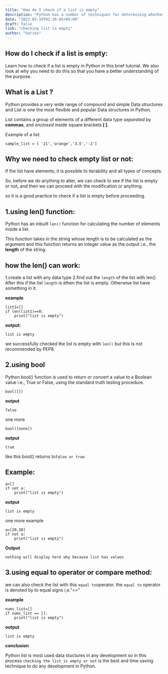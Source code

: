 ```yaml
---
title: "How do I check if a list is empty"
description: "Python has a number of techniques for determining whether a list is empty"
date: "2022-03-19T02:26:05+09:00"
draft: false
link: "checking list is empty"
author: "harika"
---
```


## How do I check if a list is empty:

Learn how to check if a list is empty in Python in this brief tutorial. We also look at why you need to do this so that you have a better understanding of the purpose.
 
## What is a List ?

Python provides a very wide range of compound and simple Data structures and List is one the most flexible and popular Data structures in Python.

List contains a group of elements of a different data type *separated* by **commas**, and *enclosed* inside square brackets **[ ]**. 

Example of a list:

```
sample_list = [ '21','orange','3.5','-2']
```

## Why we need to check empty list or not:

If the list have elements, it is possible to iterability and all types of concepts.

So, before we do anything to alter, we can check to see if the list is empty or not, and then we can proceed with the modification or anything.

so it is a good practice to check if a list is empty before proceeding.

## 1.using len() function:

Python has an inbuilt `len()` function for calculating the number of elements inside a list.

This function takes in the string whose length is to be calculated as the argument and this function returns an integer value as the output i.e., the **length** of the string.


## how the len() can work:

1.create a list with any data type
2.find out the `length` of the list with len()
 After this if the list `length`  is `0`then the list is empty.
Otherwise list have something in it.

**example**
```
list1=[]
if len(list1)==0:
    print("list is empty")

```
**output:**
```
list is empty
```
we successfully checked the list is empty with `len()` but this is not recommended by PEP8.

## 2.using bool 

Python bool() function is used to return or convert a value to a Boolean value i.e., True or False, using the standard truth testing procedure.

```
bool([])
```
**output**
```
false
```
one more
```
bool([none])
```
**output**
```
true
```
like this bool() returns to`false or true` 

## Example:
```
a=[]
if not a:
    print("list is empty")
```
 **output**
 ```
 list is empty
 ```
one more example
```
a=[20,30]
if not a:
    print("list is empty")
```
**Output**
```
nothing will display here why because list has values 
```

## 3.using equal to operator or compare method:

we can also check the list with this `equal to`operator.
the `equal to` operator is denoted by to equal signs i,e."=="

**example**

```
nums_list=[]
if nums_list == []:
    print("list is empty")
```
**output**

```
list is empty
```
**conclusion**
   
   Python list is most used data stuctures in any development so in this process `checking the list is empty or not` is the best and time saving technique to do any development in Python.
















